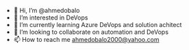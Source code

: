 - 👋 Hi, I’m @ahmedobalo
- 👀 I’m interested in DeVops
- 🌱 I’m currently learning Azure DeVops and solution achitect
- 💞️ I’m looking to collaborate on automation and DeVops
- 📫 How to reach me ahmedobalo2000@yahoo.com

<!---
ahmedobalo/ahmedobalo is a ✨ special ✨ repository because its `README.md` (this file) appears on your GitHub profile.
You can click the Preview link to take a look at your changes.
--->
